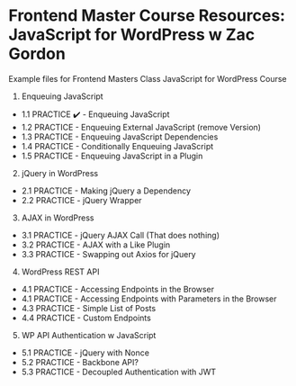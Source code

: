 # Frontend Master Course Resources: JavaScript for WordPress w Zac Gordon
Example files for Frontend Masters Class JavaScript for WordPress Course

1. Enqueuing JavaScript
  - 1.1 PRACTICE ✔️ - Enqueuing JavaScript
  - 1.2 PRACTICE - Enqueuing External JavaScript (remove Version)
  - 1.3 PRACTICE - Enqueuing JavaScript Dependencies
  - 1.4 PRACTICE - Conditionally Enqueuing JavaScript
  - 1.5 PRACTICE - Enqueuing JavaScript in a Plugin
2. jQuery in WordPress
  - 2.1 PRACTICE - Making jQuery a Dependency
  - 2.2 PRACTICE - jQuery Wrapper
3. AJAX in WordPress
  - 3.1 PRACTICE - jQuery AJAX Call (That does nothing)  
  - 3.2 PRACTICE - AJAX with a Like Plugin
  - 3.3 PRACTICE - Swapping out Axios for jQuery
4. WordPress REST API
  - 4.1 PRACTICE - Accessing Endpoints in the Browser
  - 4.1 PRACTICE - Accessing Endpoints with Parameters in the Browser
  - 4.3 PRACTICE - Simple List of Posts
  - 4.4 PRACTICE - Custom Endpoints
5. WP API Authentication w JavaScript
  - 5.1 PRACTICE - jQuery with Nonce
  - 5.2 PRACTICE - Backbone API?
  - 5.3 PRACTICE - Decoupled Authentication with JWT
